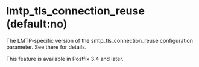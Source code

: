 # lmtp_tls_connection_reuse (default:no) 

 The LMTP-specific version of the smtp_tls_connection_reuse configuration
parameter. See there for details. 

 This feature is available in Postfix 3.4 and later. 


